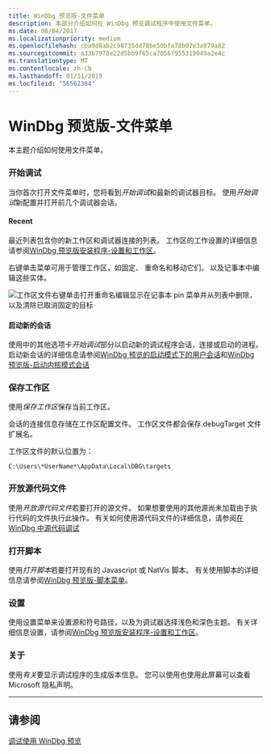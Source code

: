 ```yaml
---
title: WinDbg 预览版-文件菜单
description: 本部分介绍如何在 WinDbg 预览调试程序中使用文件菜单。
ms.date: 08/04/2017
ms.localizationpriority: medium
ms.openlocfilehash: cba9d8ab2c98735dd78be50bfa78b07e3a979a82
ms.sourcegitcommit: a33b7978e22d5bb9f65ca7056f955319049a2e4c
ms.translationtype: MT
ms.contentlocale: zh-CN
ms.lasthandoff: 01/31/2019
ms.locfileid: "56562384"
---
```

# <a name="windbg-preview---file-menu"></a>WinDbg 预览版-文件菜单 

本主题介绍如何使用文件菜单。

### <a name="start-debugging"></a>开始调试

当你首次打开文件菜单时，您将看到*开始调试*和最新的调试器目标。 使用*开始调试*新配置并打开前几个调试器会话。

#### <a name="recent"></a>Recent

最近列表包含你的新工作区和调试器连接的列表。 工作区的工作设置的详细信息请参阅[WinDbg 预览版安装程序-设置和工作区](windbg-setup-preview.md)。

右键单击菜单可用于管理工作区，如固定、 重命名和移动它们。 以及记事本中编辑这些实体。

![工作区文件右键单击打开重命名编辑显示在记事本 pin 菜单并从列表中删除，以及清除已取消固定的目标](images/windbgx-workspace-right-click.png)

#### <a name="start-a-new-session"></a>启动新的会话

使用中的其他选项卡*开始调试*部分以启动新的调试程序会话，连接或启动的进程。 启动新会话的详细信息请参阅[WinDbg 预览的启动模式下的用户会话](windbg-user-mode-preview.md)和[WinDbg 预览版-启动内核模式会话](windbg-kernel-mode-preview.md)


### <a name="save-workspace"></a>保存工作区

使用*保存工作区*保存当前工作区。

会话的连接信息存储在工作区配置文件。 工作区文件都会保存.debugTarget 文件扩展名。 

工作区文件的默认位置为： 

```console
C:\Users\*UserName*\AppData\Local\DBG\targets
```

### <a name="open-source-file"></a>开放源代码文件

使用*开放源代码文件*若要打开的源文件。 如果想要使用的其他源尚未加载由于执行代码的文件执行此操作。 有关如何使用源代码文件的详细信息，请参阅[在 WinDbg 中源代码调试](source-window.md)


### <a name="open-script"></a>打开脚本

使用*打开脚本*若要打开现有的 Javascript 或 NatVis 脚本。 有关使用脚本的详细信息请参阅[WinDbg 预览版-脚本菜单](windbg-scripting-preview.md)。

### <a name="settings"></a>设置

使用设置菜单来设置源和符号路径，以及为调试器选择浅色和深色主题。 有关详细信息设置，请参阅[WinDbg 预览版安装程序-设置和工作区](windbg-setup-preview.md)。


### <a name="about"></a>关于
使用*有关*要显示调试程序的生成版本信息。 您可以使用也使用此屏幕可以查看 Microsoft 隐私声明。

---
 
## <a name="see-also"></a>请参阅

[调试使用 WinDbg 预览](debugging-using-windbg-preview.md)
 





